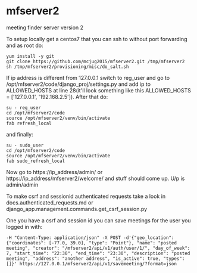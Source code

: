 # mfserver2
meeting finder server version 2


To setup locally get a centos7 that you can ssh to without port forwarding and as root do:
```
yum install -y git
git clone https://github.com/mcjug2015/mfserver2.git /tmp/mfserver2
sh /tmp/mfserver2/provisioning/misc/do_salt.sh
```

If ip address is different from 127.0.0.1 switch to reg_user and go to /opt/mfserver2/code/django_proj/settings.py and add ip to ALLOWED_HOSTS at line 28(it'll look something like this ALLOWED_HOSTS = ['127.0.0.1', '192.168.2.5']). After that do:
```
su - reg_user
cd /opt/mfserver2/code
source /opt/mfserver2/venv/bin/activate
fab refresh_local
```
and finally:
```
su - sudo_user
cd /opt/mfserver2/code
source /opt/mfserver2/venv/bin/activate
fab sudo_refresh_local
```
Now go to https://ip_address/admin/ or https://ip_address/mfserver2/welcome/ and stuff should come up. U/p is admin/admin


To make csrf and sessionid authenticated requests take a look in docs.authenticated_requests.md or django_app.management.commands.get_csrf_session.py


One you have a csrf and session id you can save meetings for the user you logged in with:
```
-H "Content-Type: application/json" -X POST -d'{"geo_location": {"coordinates": [-77.0, 39.0], "type": "Point"}, "name": "posted meeting", "creator": "/mfserver2/api/v1/auth/user/1/", "day_of_week": 7, "start_time": "22:30", "end_time": "23:30", "description": "posted meeting", "address": "another address", "is_active": true, "types": []}' https://127.0.0.1/mfserver2/api/v1/savemeeting/?format=json
```

